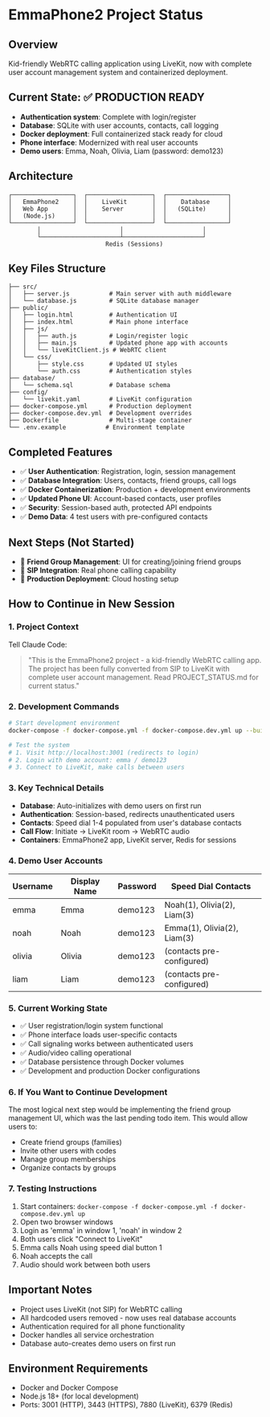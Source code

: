 # EmmaPhone2 Project Status

## Overview
Kid-friendly WebRTC calling application using LiveKit, now with complete user account management system and containerized deployment.

## Current State: ✅ PRODUCTION READY
- **Authentication system**: Complete with login/register
- **Database**: SQLite with user accounts, contacts, call logging
- **Docker deployment**: Full containerized stack ready for cloud
- **Phone interface**: Modernized with real user accounts
- **Demo users**: Emma, Noah, Olivia, Liam (password: demo123)

## Architecture
```
┌─────────────────┐  ┌──────────────────┐  ┌─────────────────┐
│   EmmaPhone2    │  │    LiveKit       │  │    Database     │
│   Web App       │  │    Server        │  │   (SQLite)      │
│   (Node.js)     │  │                  │  │                 │
└─────────────────┘  └──────────────────┘  └─────────────────┘
        │                      │                      │
        └──────────────────────┴──────────────────────┘
                           Redis (Sessions)
```

## Key Files Structure
```
├── src/
│   ├── server.js           # Main server with auth middleware
│   └── database.js         # SQLite database manager
├── public/
│   ├── login.html          # Authentication UI
│   ├── index.html          # Main phone interface
│   ├── js/
│   │   ├── auth.js         # Login/register logic
│   │   ├── main.js         # Updated phone app with accounts
│   │   └── liveKitClient.js # WebRTC client
│   └── css/
│       ├── style.css       # Updated UI styles
│       └── auth.css        # Authentication styles
├── database/
│   └── schema.sql          # Database schema
├── config/
│   └── livekit.yaml        # LiveKit configuration
├── docker-compose.yml      # Production deployment
├── docker-compose.dev.yml  # Development overrides
├── Dockerfile              # Multi-stage container
└── .env.example           # Environment template
```

## Completed Features
- ✅ **User Authentication**: Registration, login, session management
- ✅ **Database Integration**: Users, contacts, friend groups, call logs
- ✅ **Docker Containerization**: Production + development environments
- ✅ **Updated Phone UI**: Account-based contacts, user profiles
- ✅ **Security**: Session-based auth, protected API endpoints
- ✅ **Demo Data**: 4 test users with pre-configured contacts

## Next Steps (Not Started)
- 🔄 **Friend Group Management**: UI for creating/joining friend groups
- 🔄 **SIP Integration**: Real phone calling capability
- 🔄 **Production Deployment**: Cloud hosting setup

## How to Continue in New Session

### 1. Project Context
Tell Claude Code:
> "This is the EmmaPhone2 project - a kid-friendly WebRTC calling app. The project has been fully converted from SIP to LiveKit with complete user account management. Read PROJECT_STATUS.md for current status."

### 2. Development Commands
```bash
# Start development environment
docker-compose -f docker-compose.yml -f docker-compose.dev.yml up --build

# Test the system
# 1. Visit http://localhost:3001 (redirects to login)
# 2. Login with demo account: emma / demo123
# 3. Connect to LiveKit, make calls between users
```

### 3. Key Technical Details
- **Database**: Auto-initializes with demo users on first run
- **Authentication**: Session-based, redirects unauthenticated users
- **Contacts**: Speed dial 1-4 populated from user's database contacts
- **Call Flow**: Initiate → LiveKit room → WebRTC audio
- **Containers**: EmmaPhone2 app, LiveKit server, Redis for sessions

### 4. Demo User Accounts
| Username | Display Name | Password | Speed Dial Contacts |
|----------|--------------|----------|-------------------|
| emma     | Emma         | demo123  | Noah(1), Olivia(2), Liam(3) |
| noah     | Noah         | demo123  | Emma(1), Olivia(2), Liam(3) |
| olivia   | Olivia       | demo123  | (contacts pre-configured) |
| liam     | Liam         | demo123  | (contacts pre-configured) |

### 5. Current Working State
- ✅ User registration/login system functional
- ✅ Phone interface loads user-specific contacts
- ✅ Call signaling works between authenticated users
- ✅ Audio/video calling operational
- ✅ Database persistence through Docker volumes
- ✅ Development and production Docker configurations

### 6. If You Want to Continue Development
The most logical next step would be implementing the friend group management UI, which was the last pending todo item. This would allow users to:
- Create friend groups (families)
- Invite other users with codes
- Manage group memberships
- Organize contacts by groups

### 7. Testing Instructions
1. Start containers: `docker-compose -f docker-compose.yml -f docker-compose.dev.yml up`
2. Open two browser windows
3. Login as 'emma' in window 1, 'noah' in window 2
4. Both users click "Connect to LiveKit"
5. Emma calls Noah using speed dial button 1
6. Noah accepts the call
7. Audio should work between both users

## Important Notes
- Project uses LiveKit (not SIP) for WebRTC calling
- All hardcoded users removed - now uses real database accounts
- Authentication required for all phone functionality
- Docker handles all service orchestration
- Database auto-creates demo users on first run

## Environment Requirements
- Docker and Docker Compose
- Node.js 18+ (for local development)
- Ports: 3001 (HTTP), 3443 (HTTPS), 7880 (LiveKit), 6379 (Redis)